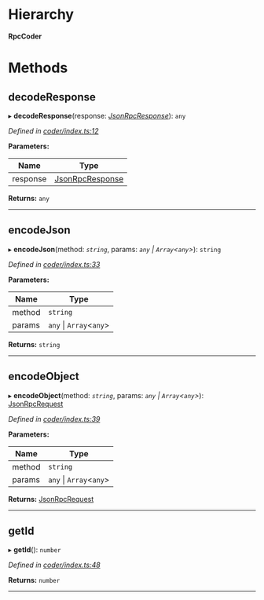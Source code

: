 

# Hierarchy

**RpcCoder**

# Methods

<a id="decoderesponse"></a>

##  decodeResponse

▸ **decodeResponse**(response: *[JsonRpcResponse](../modules/_types_.md#jsonrpcresponse)*): `any`

*Defined in [coder/index.ts:12](https://github.com/polkadot-js/api/blob/d86b9c8/packages/rpc-provider/src/coder/index.ts#L12)*

**Parameters:**

| Name | Type |
| ------ | ------ |
| response | [JsonRpcResponse](../modules/_types_.md#jsonrpcresponse) |

**Returns:** `any`

___
<a id="encodejson"></a>

##  encodeJson

▸ **encodeJson**(method: *`string`*, params: *`any` \| `Array`<`any`>*): `string`

*Defined in [coder/index.ts:33](https://github.com/polkadot-js/api/blob/d86b9c8/packages/rpc-provider/src/coder/index.ts#L33)*

**Parameters:**

| Name | Type |
| ------ | ------ |
| method | `string` |
| params | `any` \| `Array`<`any`> |

**Returns:** `string`

___
<a id="encodeobject"></a>

##  encodeObject

▸ **encodeObject**(method: *`string`*, params: *`any` \| `Array`<`any`>*): [JsonRpcRequest](../modules/_types_.md#jsonrpcrequest)

*Defined in [coder/index.ts:39](https://github.com/polkadot-js/api/blob/d86b9c8/packages/rpc-provider/src/coder/index.ts#L39)*

**Parameters:**

| Name | Type |
| ------ | ------ |
| method | `string` |
| params | `any` \| `Array`<`any`> |

**Returns:** [JsonRpcRequest](../modules/_types_.md#jsonrpcrequest)

___
<a id="getid"></a>

##  getId

▸ **getId**(): `number`

*Defined in [coder/index.ts:48](https://github.com/polkadot-js/api/blob/d86b9c8/packages/rpc-provider/src/coder/index.ts#L48)*

**Returns:** `number`

___

